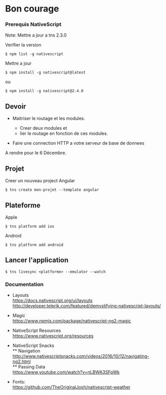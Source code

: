 # Bon courage

### Prerequis NativeScript

Note: Mettre a jour a tns 2.3.0

Verifier la version
```
$ npm list -g nativescript
```

Mettre a jour
```
$ npm install -g nativescript@latest
```
ou
```
$ npm install -g nativescript@2.4.0
```

## Devoir

* Maitriser le routage et les modules.

   - Creer deux modules et 
   - lier le routage en fonction de ces modules.

* Faire une connection HTTP a votre serveur de base de donnees


A rendre pour le 6 Décembre.



## Projet

Creer un nouveau project Angular
```
$ tns create mon-projet --template angular
```

## Plateforme

Apple
```
$ tns platform add ios
```

Android
```
$ tns platform add android
```

## Lancer l'application
```
$ tns livesync <platforme> --emulator --watch
```




### Documentation

* Layouts   
https://docs.nativescript.org/ui/layouts   
http://developer.telerik.com/featured/demystifying-nativescript-layouts/

* Magic  
https://www.npmjs.com/package/nativescript-ng2-magic

* NativeScript Resources   
https://www.nativescript.org/resources

* NativeScript Snacks  
** Navigation  
http://www.nativescriptsnacks.com/videos/2016/10/12/navigating-ng2.html  
** Passing Data  
https://www.youtube.com/watch?v=nLBWA3SFpWk


* Fonts:  
https://github.com/TheOriginalJosh/nativescript-weather   
